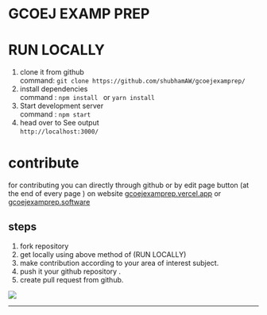 # GCOEJ EXAMP PREP

# RUN LOCALLY 
1. clone it from github<br>command: ```git clone https://github.com/shubhamAW/gcoejexamprep/```
2. install dependencies <br> command : ```npm install ``` or ```yarn install```
3. Start development server <br> command : ```npm start```
4. head over to See output <br>```http://localhost:3000/``` 

# contribute
for contributing you can directly through github or by edit page button (at the end of every page ) on website
[gcoejexamprep.vercel.app](https://gcoejexamprep-shubhamaw.vercel.app/)
or 
[gcoejexamprep.software](https://gcoejexamprep.software/)

## steps 
1. fork repository
2. get locally using above method of (RUN LOCALLY) 
3. make contribution according to your area of interest subject.
4. push it your github repository .
5. create pull request from github.

<a href="https://github.com/shubhamAW/gcoejexamprep/graphs/contributors">
  <img src="https://contrib.rocks/image?repo=shubhamAW/gcoejexamprep" />
</a>

---


